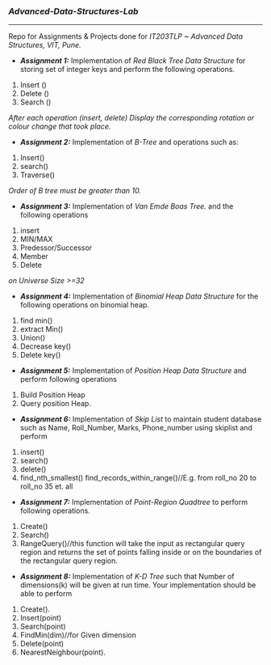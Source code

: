 ### ___Advanced-Data-Structures-Lab___
--------------------------------
Repo for Assignments & Projects done for *IT203TLP ~ Advanced Data Structures, VIT, Pune.*


* **_Assignment 1:_**
Implementation of *Red Black Tree Data Structure* for storing set of integer keys and perform the following operations.
1. Insert ()
2. Delete ()
3. Search ()

  *After each operation (insert, delete) Display the corresponding rotation or colour change that took place.*

* **_Assignment 2:_**
Implementation of *B-Tree* and operations such as:
1. Insert()
2. search()
3. Traverse()

  *Order of B tree must be greater than 10.*

* **_Assignment 3:_**
Implementation of *Van Emde Boas Tree.* and the following operations 
1. insert
2. MIN/MAX
3. Predessor/Successor
4. Member
5. Delete

  *on Universe Size >=32*

* **_Assignment 4:_**
Implementation of *Binomial Heap Data Structure* for the following operations on binomial heap.
1. find min()
2. extract Min()
3. Union()
4. Decrease key()
5. Delete key()

* **_Assignment 5:_**
Implementation of *Position Heap Data Structure* and perform following operations 
1. Build Position Heap 
2. Query position Heap.

* **_Assignment 6:_**
Implementation of *Skip List* to maintain student database such as Name, Roll_Number, Marks, Phone_number using skiplist and perform 
1. insert()
2. search()
3. delete()
4. find_nth_smallest()
find_records_within_range()//E.g. from roll_no 20 to roll_no 35 et. all


* **_Assignment 7:_**
Implementation of *Point-Region Quadtree* to perform following operations.
1. Create()
2. Search()
3. RangeQuery()//this function will take the input as rectangular query region and returns the set of points falling inside or on the boundaries of the rectangular query region.

* **_Assignment 8:_**
Implementation of *K-D Tree* such that Number of dimensions(k) will be given at run time.
Your implementation should be able to perform
1. Create().
2. Insert(point)
3. Search(point)
4. FindMin(dim)//for Given dimension
5. Delete(point)
6. NearestNeighbour(point).

